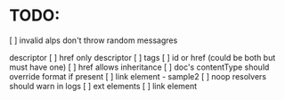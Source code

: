 # TODO:

[ ] invalid alps don't throw random messagres

descriptor
[ ] href only descriptor
[ ] tags
[ ] id or href (could be both but must have one)
[ ] href allows inheritance
[ ] doc's contentType should override format if present
[ ] link element - sample2
[ ] noop resolvers should warn in logs
[ ] ext elements
[ ] link element